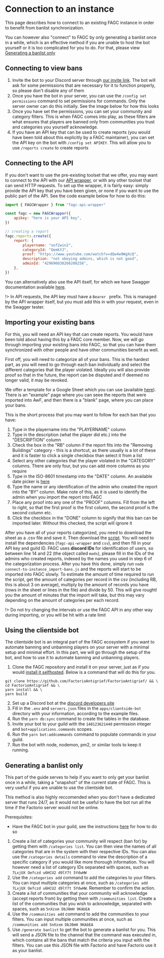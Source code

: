 # Connection to an instance

This page describes how to connect to an existing FAGC instance in order to benefit from banlist synchronization.

You can however also "connect" to FAGC by only generating a banlist once in a while, which is an
effective method if you are unable to host the bot yourself or it is too complicated for you to do.
For that, please view [Generating a banlist only](#Generating-a-banlist-only)

## Connecting to view bans

1. Invite the bot to your Discord server through [our invite link](https://discord.com/api/oauth2/authorize?client_id=817908486494617621&scope=bot+identify+applications.commands+applications.commands.permissions.update&response_type=code&redirect_uri=https%3A%2F%2Ffactoriobans.club%2Fapi%2Fdiscord%2Foauth%2Fcallback&permissions=156766628928).
   The bot will ask for some permissions that are necessary for it to function properly, so please don't disable any of them
2. Once you have the bot in your server, you can use the `/config set permissions` command to set permissions for commands.
   Only the server owner can do this initially. See the image below for how this looks
3. Once you have set the permissions, you can set your community and category filters. This is when FAGC comes into play,
   as these filters are what ensures that players are banned only from communities you trust and categories you yourself acknowledge.
4. If you have an API key that can be used to create reports (you would have been told about this explicitly by a FAGC maintainer), you can set the API
   key on the bot with `/config set APIKEY`. This will allow you to use `/reports create` to create reports

## Connecting to the API

If you don't want to use the pre-existing toolset that we offer, you may want to connect to the API with our [API wrapper](../../packages/wrapper/README.md),
or with any other toolset that can send HTTP requests. To set up the wrapper, it is fairly easy: simply provide the API key that you have been given, or none if you want to use the public part of the API. See the code example below for how to do this:

```js
import { FAGCWrapper } from "fagc-api-wrapper"

const fagc = new FAGCWrapper({
	apikey: "here is your API key",
})

// creating a report
fagc.reports.create({
	report: {
		playername: "oof2win2",
		categoryId: "QemkYJ",
		proof: "https://www.youtube.com/watch?v=dQw4w9WgXcQ",
		description: "not obeying admins, which is not good",
		adminId: "429696038266208258",
	},
})
```

You can alternatively also use the API itself, for which we have Swagger documentation available [here](https://factoriobans.club/api/documentation).

!> In API requests, the API key must have a `Bearer ` prefix. This is managed by the API wrapper itself, but you must add this in with your
request, even in the Swagger tester.

## Importing your existing bans

For this, you will need an API key that can create reports. You would have been told about having this by a FAGC core member. Now, we will go through
importing your existing bans into FAGC, so that you can have them synchronized with other people and have other communities benefit as well.

First off, you will need to categorize all of your bans. This is the hardest part, as you will need to go through each ban individually and select
the different categories that the player violated. Ideally you will also provide proof so that in the future, the report can be disputed and if deemed
no longer valid, it may be revoked.

We offer a template for a Google Sheet which you can use (available [here](https://docs.google.com/spreadsheets/d/1k9TRGhaj2YutVAvBEGoR4RMWOh84VTOMMtx7Qk1EPKU/edit?usp=sharing)).
There is an "example" page where you can seee the reports that were imported into AwF, and then there is a "blank" page, where you can place your bans.

This is the short process that you may want to follow for each ban that you have:

1. Type in the playername into the "PLAYERNAME" column
2. Type in the description (what the player did etc.) into the "DESCRIPTION" column
3. Check the box in the "RB" column if the report fits into the "Removing Buildings" category - this is a shortcut, as there usually is a lot of these
   and it is faster to click a single checkbox than select it from a list
4. Select any other categories that the player violated in the "CATEGORY" columns. There are only four, but you can add more columns as you require
5. Type in the ISO-8601 timestamp into the "DATE" column. An available date picker is [here](https://www.timestamp-converter.com/)
6. Type the name or any identification of the admin who created the report into the "BY" column. Make note of this,
   as it is used to identify the admin when you import the report into FAGC
7. Place any proof into any one of the "PROOF" columns. Fill from the left to right, so that the first proof is the first column,
   the second proof is the second column etc.
8. Click the checkbox in the "DONE" column to signify that this ban can be imported later. Without this checked, the script will ignore it

After you have all of your reports categorized, you need to download the sheet as a .csv file and save it. Then download the [script](data/connect-to-instance_import-bans.js).
You will need to install the dependencies (`fagc-api-wrapper` and `csv`), and then fill in your API key and guild ID.
FAGC uses **discord IDs** for identification of users, so between line 14 and 22 (the object called `mods`), please fill in the IDs of the admins
who created reports, indexed by the names you used in step 6 of the categorization process.
After you have this done, simply run `node connect-to-instance_import-bans.js` and the reports will start to be imported into FAGC slowly.
To estimate the amount of time required to run the script, get the amount of categories per record in the csv (including RB, this is about 3 on average),
multiply by the amount of records you have (rows in the sheet or lines in the file) and divide by 50. This will give roughtl you the amount of
minutes that the import will take, but this may vary depending on the amount of categories per each record.

!> Do not try changing the intervals or use the FAGC API in any other way during importing, or you will be hit with a rate limit

## Using the clientside bot

The clientside bot is an integral part of the FAGC ecosystem if you want to automate banning and unbanning players on your server with a minimal setup
and minimal effort. In this part, we will go through the setup of the bot, and how to use it to automate banning and unbanning players.

1. Clone the FAGC repository and install it on your server, just as if you would [install it selfhosted](./getting-started/installation-selfhosted.md).
   Below is a command that will do this for you.

```
git clone https://github.com/FactorioAntigrief/FactorioAntigrief/ && \
cd FactorioAntigrief && \
yarn install && \
yarn build
```

2. Set up a Discord bot at the [discord developers site](https://discord.com/developers)
3. Fill in the `.env` and `servers.json` files in the `apps/clientside-bot` directory with your information, according to the example files.
4. Run the `yarn db:sync` command to create the tables in the database.
5. Invite your bot to your guild with the `140123621440` permission integer and `bot+applications.commands` scopes.
6. Run the `yarn bot:addcommands` command to populate commands in your guild.
7. Run the bot with node, nodemon, pm2, or similar tools to keep it running.


## Generating a banlist only

This part of the guide serves to help if you want to only get your banlist once in a while, taking a
"snapshot" of the current state of FAGC. This is very useful if you are unable to use the clientside bot.

This method is also highly reccomended when you don't have a dedicated server that runs 24/7, as it
would not be useful to have the bot run all the time if the Factorio server would not be online.


Prerequisites:
-	Have the FAGC bot in your guild, see the instructions [here](#Connecting-to-view-bans) for how to do so

1. Create a list of categories your community will respect (ban for) by getting them with
`/categories list`. You can then view the names of all categories that are in the system with
their respective IDs. You can also use the `/categories details` command to view the description
of a specific category if you would like more thorough information. You will however need a list of category IDs separated with spaces, such as `7LxjUX Oefczd u6HCU2 d9lY7t 5YdwHW`
2. Use the `/categories add` command to add the categories to your filters. You can input multiple
categories at once, such as `/categories add 7LxjUX Oefczd u6HCU2 d9lY7t 5YdwHW`. Remember to
confirm the action.
3. Create a list of communities that your community will acknowledge (accept reports from) by
getting them with `/communities list`. Create a list of the communities that you wish to
acknowledge, separated with spaces, such as `5nXzxm DbJ0mH 9KAbEA`
4. Use the `/communities add` command to add the communities to your filters. You can input multiple
communities at once, such as `/communities add 5nXzxm DbJ0mH 9KAbEA`
5. Use `/generate banlist` to get the bot to generate a banlist for you. This will send a JSON file
to the channel that the command was executed in, which contains all the bans that match the criteria
you input with the filters. You can use this JSON file with Factorio and have Factorio use it as
your banlist.
